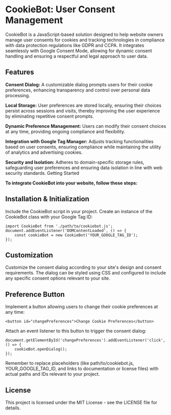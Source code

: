 # CookieBot: User Consent Management
CookieBot is a JavaScript-based solution designed to help website owners manage user consents for cookies and tracking technologies in compliance with data protection regulations like GDPR and CCPA. It integrates seamlessly with Google Consent Mode, allowing for dynamic consent handling and ensuring a respectful and legal approach to user data.

## Features
**Consent Dialog:** A customizable dialog prompts users for their cookie preferences, enhancing transparency and control over personal data processing.

**Local Storage:** User preferences are stored locally, ensuring their choices persist across sessions and visits, thereby improving the user experience by eliminating repetitive consent prompts.

**Dynamic Preference Management:** Users can modify their consent choices at any time, providing ongoing compliance and flexibility.

**Integration with Google Tag Manager:** Adjusts tracking functionalities based on user consents, ensuring compliance while maintaining the utility of analytics and advertising cookies.

**Security and Isolation:** Adheres to domain-specific storage rules, safeguarding user preferences and ensuring data isolation in line with web security standards.
Getting Started

**To integrate CookieBot into your website, follow these steps:**

## Installation & Initialization
Include the CookieBot script in your project.
Create an instance of the CookieBot class with your Google Tag ID:

    import CookieBot from './path/to/cookiebot.js';
    document.addEventListener('DOMContentLoaded', () => {
        const cookieBot = new CookieBot('YOUR_GOOGLE_TAG_ID');
    });

## Customization
Customize the consent dialog according to your site's design and consent requirements. The dialog can be styled using CSS and configured to include any specific consent options relevant to your site.
## Preference Button
Implement a button allowing users to change their cookie preferences at any time:

    <button id="changePreferences">Change Cookie Preferences</button>

Attach an event listener to this button to trigger the consent dialog:

    document.getElementById('changePreferences').addEventListener('click', () => {
        cookieBot.openDialog();
    });


Remember to replace placeholders (like path/to/cookiebot.js, YOUR_GOOGLE_TAG_ID, and links to documentation or license files) with actual paths and IDs relevant to your project. 

## License
This project is licensed under the MIT License - see the LICENSE file for details.
